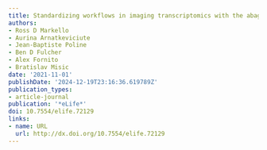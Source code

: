 ```yaml
---
title: Standardizing workflows in imaging transcriptomics with the abagen toolbox
authors:
- Ross D Markello
- Aurina Arnatkeviciute
- Jean-Baptiste Poline
- Ben D Fulcher
- Alex Fornito
- Bratislav Misic
date: '2021-11-01'
publishDate: '2024-12-19T23:16:36.619789Z'
publication_types:
- article-journal
publication: '*eLife*'
doi: 10.7554/elife.72129
links:
- name: URL
  url: http://dx.doi.org/10.7554/elife.72129
---
```

